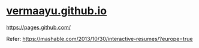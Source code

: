 # [vermaayu.github.io](https://vermaayu.github.io/)

https://pages.github.com/

Refer: https://mashable.com/2013/10/30/interactive-resumes/?europe=true
